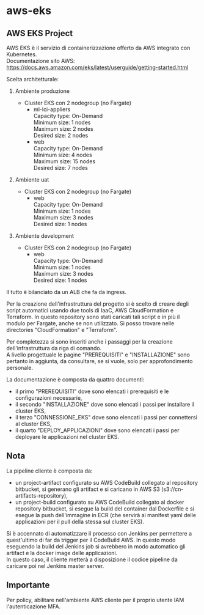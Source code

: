 # aws-eks

## AWS EKS Project

AWS EKS è il servizio di containerizzazione offerto da AWS integrato con Kubernetes.  
Documentazione sito AWS: https://docs.aws.amazon.com/eks/latest/userguide/getting-started.html  

Scelta architetturale:  

1. Ambiente produzione
	- Cluster EKS con 2 nodegroup (no Fargate)
	  - ml-lci-appliers  
		Capacity type: On-Demand  
		Minimum size:   1 nodes  
		Maximum size:   2 nodes  
		Desired size:   2 nodes  
	  - web  
		Capacity type: On-Demand  
		Minimum size:   4 nodes  
		Maximum size:  15 nodes  
		Desired size:   7 nodes  

2. Ambiente uat
	- Cluster EKS con 2 nodegroup (no Fargate)
	  - web  
		Capacity type: On-Demand  
		Minimum size:   1 nodes  
		Maximum size:   3 nodes  
		Desired size:   1 nodes  

3. Ambiente development
	- Cluster EKS con 2 nodegroup (no Fargate)
	  - web  
		Capacity type: On-Demand  
		Minimum size:   1 nodes  
		Maximum size:   3 nodes  
		Desired size:   1 nodes  

Il tutto è bilanciato da un ALB che fa da ingress.

Per la creazione dell'infrastruttura del progetto si è scelto di creare degli script automatici usando due tools di IaaC, AWS CloudFormation e Terraform.
In questo repository sono stati caricati tali script e in più il modulo per Fargate, anche se non utilizzato. Si posso trovare nelle directories "CloudFormation" e "Terraform".  

Per completezza si sono inseriti anche i passaggi per la creazione dell'infrastruttura da riga di comando.  
A livello progettuale le pagine "PREREQUISITI" e "INSTALLAZIONE" sono pertanto in aggiunta, da consultare, se si vuole, solo per approfondimento personale.  

La documentazione è composta da quattro documenti:  
- il primo "PREREQUISITI" dove sono elencati i prerequisiti e le configurazioni necessarie,  
- il secondo "INSTALLAZIONE" dove sono elencati i passi per installare il cluster EKS,  
- il terzo "CONNESSIONE_EKS" dove sono elencati i passi per connettersi al cluster EKS,  
- il quarto "DEPLOY_APPLICAZIONI" dove sono elencati i passi per deployare le applicazioni nel cluster EKS.  

## Nota
La pipeline cliente è composta da:  
- un project-artifact configurato su AWS CodeBuild collegato al repository bitbucket, si generano gli artifact e si caricano in AWS S3 (s3://cn-artifacts-repository),  
- un project-build configurato su AWS CodeBuild collegato al docker repository bitbucket, si esegue la build del container dal Dockerfile e si esegue la push dell'immagine in ECR (che servirà ai manifest yaml delle applicazioni per il pull della stessa sul cluster EKS).  

Si è accennato di automatizzare il processo con Jenkins per permettere a quest'ultimo di far da trigger per il CodeBuild AWS. In questo modo eseguendo la build del Jenkins job si avrebbero in modo automatico gli artifact e la docker image delle applicazioni.  
In questo caso, il cliente metterà a disposizione il codice pipeline da caricare poi nel Jenkins master server.  

## Importante
Per policy, abilitare nell'ambiente AWS cliente per il proprio utente IAM l'autenticazione MFA.

